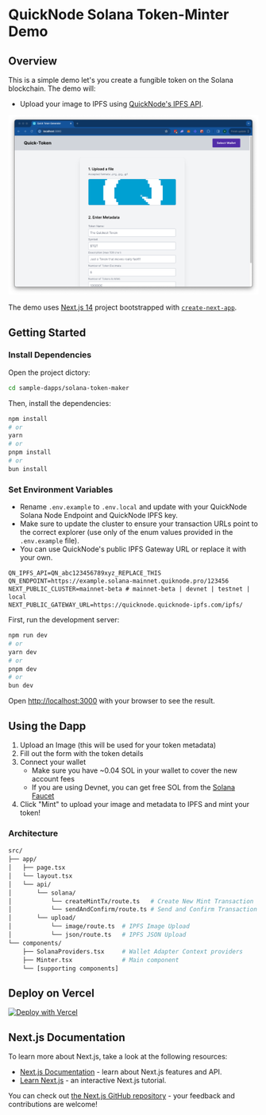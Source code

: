 # QuickNode Solana Token-Minter Demo

## Overview
This is a simple demo let's you create a fungible token on the Solana blockchain. The demo will:
- Upload your image to IPFS using [QuickNode's IPFS API](https://www.quicknode.com/ipfs).

![Preview](public/preview.png)

The demo uses [Next.js 14](https://nextjs.org/) project bootstrapped with [`create-next-app`](https://github.com/vercel/next.js/tree/canary/packages/create-next-app).


## Getting Started

### Install Dependencies

Open the project dictory: 

```bash
cd sample-dapps/solana-token-maker
```
Then, install the dependencies:

```bash
npm install
# or
yarn
# or
pnpm install
# or
bun install
```

### Set Environment Variables

- Rename `.env.example` to `.env.local` and update with your QuickNode Solana Node Endpoint and QuickNode IPFS key.
- Make sure to update the cluster to ensure your transaction URLs point to the correct explorer (use only of the enum values provided in the `.env.example` file).
- You can use QuickNode's public IPFS Gateway URL or replace it with your own.

```env
QN_IPFS_API=QN_abc123456789xyz_REPLACE_THIS
QN_ENDPOINT=https://example.solana-mainnet.quiknode.pro/123456
NEXT_PUBLIC_CLUSTER=mainnet-beta # mainnet-beta | devnet | testnet | local
NEXT_PUBLIC_GATEWAY_URL=https://quicknode.quicknode-ipfs.com/ipfs/
```

First, run the development server:

```bash
npm run dev
# or
yarn dev
# or
pnpm dev
# or
bun dev
```

Open [http://localhost:3000](http://localhost:3000) with your browser to see the result.

## Using the Dapp

1. Upload an Image (this will be used for your token metadata)
2. Fill out the form with the token details
3. Connect your wallet
    - Make sure you have ~0.04 SOL in your wallet to cover the new account fees
    - If you are using Devnet, you can get free SOL from the [Solana Faucet](https://faucet.quicknode.com/)
4. Click "Mint" to upload your image and metadata to IPFS and mint your token!

### Architecture

```bash
src/
├── app/
│   ├── page.tsx
│   └── layout.tsx
│   └── api/
│       └── solana/
│           └── createMintTx/route.ts   # Create New Mint Transaction   
│           └── sendAndConfirm/route.ts # Send and Confirm Transaction
│       └── upload/
│           └── image/route.ts  # IPFS Image Upload
│           └── json/route.ts   # IPFS JSON Upload
└── components/
    ├── SolanaProviders.tsx     # Wallet Adapter Context providers
    ├── Minter.tsx              # Main component
    └── [supporting components]
```

## Deploy on Vercel

[![Deploy with Vercel](https://vercel.com/button)](https://vercel.com/new/clone?repository-url=https%3A%2F%2Fgithub.com%2Fquiknode-labs%2Fqn-guide-examples%2Ftree%2Fmain%2Fsample-dapps%2Fsolana-token-maker&env=QN_IPFS_API,QN_ENDPOINT,NEXT_PUBLIC_CLUSTER,NEXT_PUBLIC_GATEWAY_URL&envDescription=Requires%20QuickNode%20Endpoint%20and%20QN%20IPFS%20API%20Key&envLink=https%3A%2F%2Fdashboard.quicknode.com%2Fendpoints&project-name=quicknode-token-minter&repository-name=quicknode-token-minter&redirect-url=https%3A%2F%2Fdashboard.quicknode.com%2Fendpoints&demo-image=https%3A%2F%2Fgithub.com%2Fquiknode-labs%2Fqn-guide-examples%2Ftree%2Fmain%2Fsample-dapps%2Fsolana-token-maker%2Fpublic%2Fpreview.png)

## Next.js Documentation

To learn more about Next.js, take a look at the following resources:

- [Next.js Documentation](https://nextjs.org/docs) - learn about Next.js features and API.
- [Learn Next.js](https://nextjs.org/learn) - an interactive Next.js tutorial.

You can check out [the Next.js GitHub repository](https://github.com/vercel/next.js/) - your feedback and contributions are welcome!

